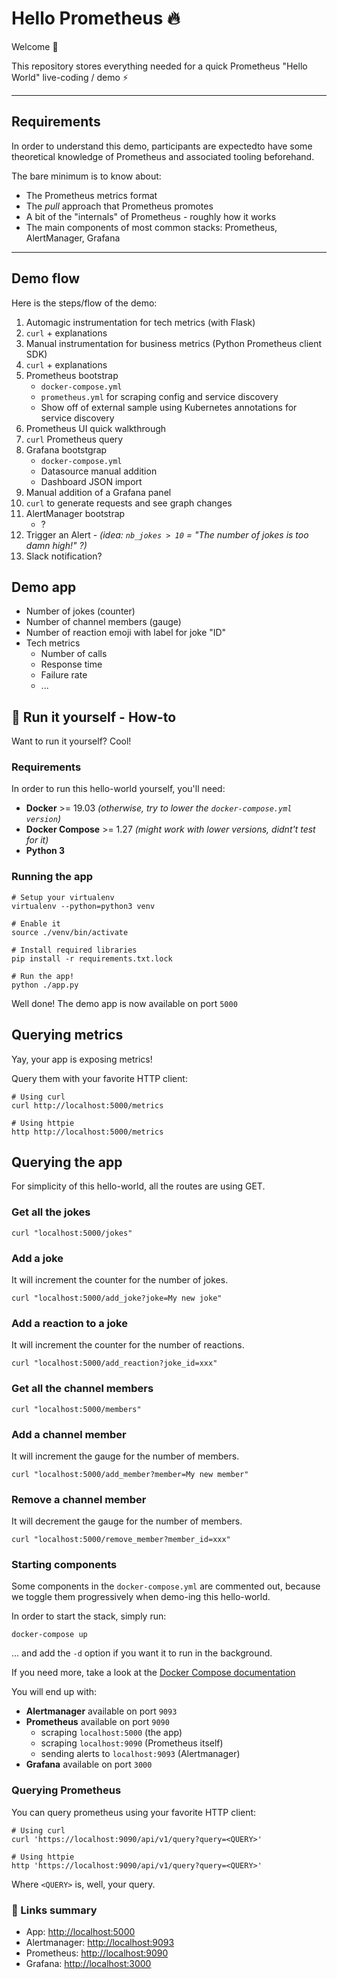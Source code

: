 # Hello Prometheus 🔥

Welcome 👋

This repository stores everything needed for a quick Prometheus "Hello World"
live-coding / demo ⚡

---

## Requirements

In order to understand this demo, participants are expectedto have some
theoretical knowledge of Prometheus and associated tooling beforehand.

The bare minimum is to know about:

- The Prometheus metrics format
- The _pull_ approach that Prometheus promotes
- A bit of the "internals" of Prometheus - roughly how it works
- The main components of most common stacks: Prometheus, AlertManager, Grafana

---

## Demo flow

Here is the steps/flow of the demo:

1. Automagic instrumentation for tech metrics (with Flask)
2. `curl` + explanations
3. Manual instrumentation for business metrics (Python Prometheus client SDK)
4. `curl` + explanations
5. Prometheus bootstrap
    - `docker-compose.yml`
    - `prometheus.yml` for scraping config and service discovery
    - Show off of external sample using Kubernetes annotations for service
      discovery
6. Prometheus UI quick walkthrough
7. `curl` Prometheus query
8. Grafana bootstgrap
    - `docker-compose.yml`
    - Datasource manual addition
    - Dashboard JSON import
9. Manual addition of a Grafana panel
10. `curl` to generate requests and see graph changes
11. AlertManager bootstrap
    - ?
12. Trigger an Alert - _(idea:
    `nb_jokes > 10` = "The number of jokes is too damn high!" ?)_
13. Slack notification?

## Demo app

- Number of jokes (counter)
- Number of channel members (gauge)
- Number of reaction emoji with label for joke "ID"
- Tech metrics
    - Number of calls
    - Response time
    - Failure rate
    - ...

## 🚀 Run it yourself - How-to

Want to run it yourself? Cool!

### Requirements

In order to run this hello-world yourself, you'll need:

- **Docker** >= 19.03 _(otherwise, try to lower the `docker-compose.yml`
  `version`)_
- **Docker Compose** >= 1.27 _(might work with lower versions, didnt't test for
  it)_
- **Python 3**

### Running the app

```shell
# Setup your virtualenv
virtualenv --python=python3 venv

# Enable it
source ./venv/bin/activate

# Install required libraries
pip install -r requirements.txt.lock

# Run the app!
python ./app.py
```

Well done! The demo app is now available on port `5000`

## Querying metrics

Yay, your app is exposing metrics!

Query them with your favorite HTTP client:

```shell
# Using curl
curl http://localhost:5000/metrics

# Using httpie
http http://localhost:5000/metrics
```

## Querying the app

For simplicity of this hello-world, all the routes are using GET.

### Get all the jokes

```shell
curl "localhost:5000/jokes"
```

### Add a joke

It will increment the counter for the number of jokes.

```shell
curl "localhost:5000/add_joke?joke=My new joke"
```

### Add a reaction to a joke

It will increment the counter for the number of reactions.

```shell
curl "localhost:5000/add_reaction?joke_id=xxx"
```

### Get all the channel members

```shell
curl "localhost:5000/members"
```

### Add a channel member

It will increment the gauge for the number of members.

```shell
curl "localhost:5000/add_member?member=My new member"
```
### Remove a channel member

It will decrement the gauge for the number of members.

```shell
curl "localhost:5000/remove_member?member_id=xxx"
```

### Starting components

Some components in the `docker-compose.yml` are commented out, because we
toggle them progressively when demo-ing this hello-world.

In order to start the stack, simply run:

```shell
docker-compose up
```

... and add the `-d` option if you want it to run in the background.

If you need more, take a look at the [Docker Compose
documentation](https://docs.docker.com/compose/gettingstarted/https://docs.docker.com/compose/gettingstarted/)

You will end up with:

- **Alertmanager** available on port `9093`
- **Prometheus** available on port `9090` 
    - scraping `localhost:5000` (the app)
    - scraping `localhost:9090` (Prometheus itself)
    - sending alerts to `localhost:9093` (Alertmanager)
- **Grafana** available on port `3000`

### Querying Prometheus

You can query prometheus using your favorite HTTP client:

```shell
# Using curl
curl 'https://localhost:9090/api/v1/query?query=<QUERY>'

# Using httpie
http 'https://localhost:9090/api/v1/query?query=<QUERY>'
```

Where `<QUERY>` is, well, your query.

### 🔗 Links summary

- App: <http://localhost:5000>
- Alertmanager: <http://localhost:9093>
- Prometheus: <http://localhost:9090>
- Grafana: <http://localhost:3000>
